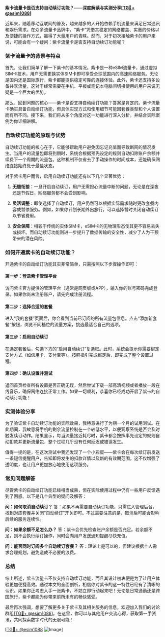 **紫卡流量卡是否支持自动续订功能？——深度解读与实测分享[[TG💪+ @esim1088](https://t.me/s/esim1088)]**

近年来，随着移动互联网的普及，越来越多的人开始依赖手机流量来满足日常通讯和娱乐需求。在众多流量卡品牌中，“紫卡”凭借其稳定的网络覆盖、实惠的价格以及便捷的操作方式，赢得了大量用户的青睐。然而，对于初次接触紫卡的用户来说，可能会有一个疑问：紫卡流量卡是否支持自动续订功能呢？

### 紫卡流量卡的背景与特点

首先，让我们简单了解一下紫卡的基本情况。紫卡是一种eSIM流量卡，通过虚拟SIM卡技术，用户无需更换实体SIM卡即可享受全球范围内的高速网络服务。无论是国内还是国际旅行，紫卡都能提供稳定可靠的连接体验。此外，紫卡还支持多设备共享流量，这对于经常需要在手机、平板或笔记本电脑间切换使用的用户来说无疑是一个巨大的优势。

那么，回到问题的核心——紫卡是否支持自动续订功能？答案是肯定的。紫卡流量卡确实具备自动续订功能，但具体实现方式和使用细节可能因套餐类型和个人设置而有所不同。接下来，我们将从多个角度对这一功能进行深入分析，并结合实际案例为你详细讲解。

### 自动续订功能的原理与优势

自动续订功能的核心在于，它能够帮助用户避免因忘记充值而导致断网的情况发生。当用户的流量包即将到期时，系统会根据预先设定的规则自动扣除账户余额并续费下一个周期的流量包。这种机制不仅省去了手动操作的时间成本，还能确保网络连接始终处于最佳状态。

对于紫卡用户而言，启用自动续订功能还有以下几个显著优势：

1. **无缝衔接**：一旦开启自动续订，用户无需担心流量中断的问题，无论是在深夜还是节假日，网络服务都不会受到影响。
   
2. **灵活调整**：即使选择了自动续订，用户仍然可以根据实际需求随时更改套餐内容或暂停服务。例如，如果你计划长期外出旅行，可以选择暂时关闭自动续订以节省费用。

3. **安全保障**：相较于传统的实体SIM卡，eSIM卡的无物理形态使其更不容易丢失或损坏。而自动续订功能则进一步提升了数据传输的安全性，减少了人为干预带来的潜在风险。

### 如何开通紫卡的自动续订功能？

开通紫卡的自动续订功能其实非常简单，只需按照以下步骤操作即可：

#### 第一步：登录紫卡管理平台
访问紫卡官方提供的管理平台（通常是网页版或APP），输入你的账号密码完成登录。如果你尚未注册账户，请先完成注册流程。

#### 第二步：选择合适的套餐
进入“我的套餐”页面后，你会看到当前已订阅的所有流量包信息。点击“添加新套餐”按钮，浏览不同档位的流量方案，挑选最适合自己的选项。

#### 第三步：启用自动续订
在选定套餐后，勾选下方的“启用自动续订”复选框。此时，系统会提示你需要绑定支付方式（如信用卡、支付宝等）。按照指引完成绑定后，即完成了整个设置过程。

#### 第四步：确认设置并测试
返回首页检查所有设置是否正确无误，然后尝试下载一部高清视频或者播放一段在线音乐，确保网络连接正常工作。如果一切顺利，恭喜你已经成功开启了紫卡的自动续订功能！

### 实测体验分享

为了验证紫卡自动续订功能的实际效果，我特意进行了为期一个月的试用测试。在此期间，我故意将手机的剩余流量控制在一个较低水平，以便观察系统是否会及时触发续订动作。结果显示，每当流量接近耗尽时，紫卡都会按照事先设定的规则自动扣款并更新流量包，整个过程几乎没有任何延迟或错误发生。

值得一提的是，在这次测试中我还发现了一个小彩蛋——紫卡会在每次续订前发送一条短信提醒用户，告知即将发生的扣款详情以及新的有效期范围。这不仅增强了透明度，也让用户更加放心地使用这项服务。

### 常见问题解答

尽管紫卡的自动续订功能已经相当成熟，但在实际使用过程中仍有一些用户反馈遇到了困惑。以下是几个典型的疑问及解答：

**问：如何取消自动续订？**
答：如果不再需要自动续订功能，只需进入管理后台，找到对应套餐并关闭“自动续订”开关即可。不过需要注意的是，取消后可能会影响后续的服务连续性。

**问：如果余额不足怎么办？**
答：紫卡会优先检查账户余额是否充足。若余额不足，则不会执行续订操作，同时会向用户发送通知提醒尽快充值。

**问：能否同时订阅多个自动续订套餐？**
答：理论上是可以的，但建议根据个人需求合理规划，避免造成不必要的浪费。

### 总结

综上所述，紫卡流量卡不仅支持自动续订功能，而且其设计初衷便是为了让用户体验更加便捷高效。通过本文的全面剖析，相信你对紫卡的这一特性已经有了清晰的认识。如果你正考虑入手一张紫卡，不妨立即行动起来吧！无论是日常通勤还是跨国旅行，紫卡都能为你带来前所未有的畅快感受。

最后再次强调，想要了解更多关于紫卡及其相关服务的信息，欢迎加入我们的讨论群组[[TG💪+ @esim1088](https://t.me/s/esim1088)]。在这里，你可以与其他用户交流心得，获取第一手资讯，共同探索数字时代的无限可能！

[[TG💪+ @esim1088](https://t.me/s/esim1088) ![Image](https://i.postimg.cc/4NQfJmqS/Snipaste-2025-05-13-00-14-12.png)]